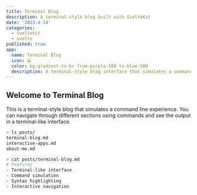 ```yaml
---
title: Terminal Blog
description: A terminal-style blog built with SvelteKit
date: '2023-4-14'
categories:
  - sveltekit
  - svelte
published: true
app:
  name: Terminal Blog
  icon: 💻
  color: bg-gradient-to-br from-purple-500 to-blue-500
  description: A terminal-style blog interface that simulates a command line experience
---
```


## Welcome to Terminal Blog

This is a terminal-style blog that simulates a command line experience. You can navigate through different sections using commands and see the output in a terminal-like interface.

```bash
> ls posts/
terminal-blog.md
interactive-apps.md
about-me.md

> cat posts/terminal-blog.md
# Features
- Terminal-like interface
- Command simulation
- Syntax highlighting
- Interactive navigation
```

